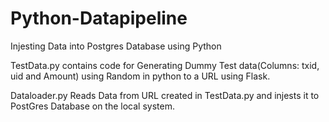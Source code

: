 # Python-Datapipeline
Injesting Data into Postgres Database using Python

TestData.py
contains code for Generating Dummy Test data(Columns: txid, uid and Amount) using Random in python to a URL using Flask.

Dataloader.py
Reads Data from URL created in TestData.py and injests it to PostGres Database on the local system.
